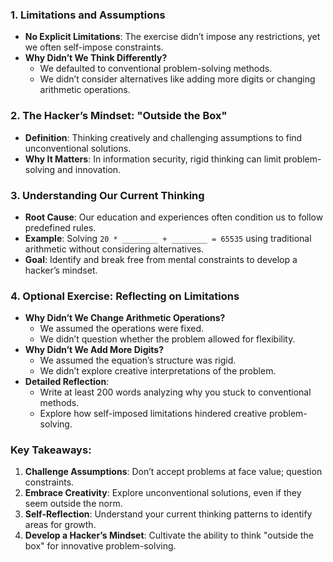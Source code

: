 ### 1. **Limitations and Assumptions**
   - **No Explicit Limitations**: The exercise didn’t impose any restrictions, yet we often self-impose constraints.
   - **Why Didn’t We Think Differently?**
     - We defaulted to conventional problem-solving methods.
     - We didn’t consider alternatives like adding more digits or changing arithmetic operations.




### 2. **The Hacker’s Mindset: "Outside the Box"**
   - **Definition**: Thinking creatively and challenging assumptions to find unconventional solutions.
   - **Why It Matters**: In information security, rigid thinking can limit problem-solving and innovation.



### 3. **Understanding Our Current Thinking**
   - **Root Cause**: Our education and experiences often condition us to follow predefined rules.
   - **Example**: Solving `20 * ________ + ________ = 65535` using traditional arithmetic without considering alternatives.
   - **Goal**: Identify and break free from mental constraints to develop a hacker’s mindset.




### 4. **Optional Exercise: Reflecting on Limitations**
   - **Why Didn’t We Change Arithmetic Operations?**
     - We assumed the operations were fixed.
     - We didn’t question whether the problem allowed for flexibility.
   - **Why Didn’t We Add More Digits?**
     - We assumed the equation’s structure was rigid.
     - We didn’t explore creative interpretations of the problem.
   - **Detailed Reflection**:
     - Write at least 200 words analyzing why you stuck to conventional methods.
     - Explore how self-imposed limitations hindered creative problem-solving.



### Key Takeaways:
1. **Challenge Assumptions**: Don’t accept problems at face value; question constraints.
2. **Embrace Creativity**: Explore unconventional solutions, even if they seem outside the norm.
3. **Self-Reflection**: Understand your current thinking patterns to identify areas for growth.
4. **Develop a Hacker’s Mindset**: Cultivate the ability to think "outside the box" for innovative problem-solving.